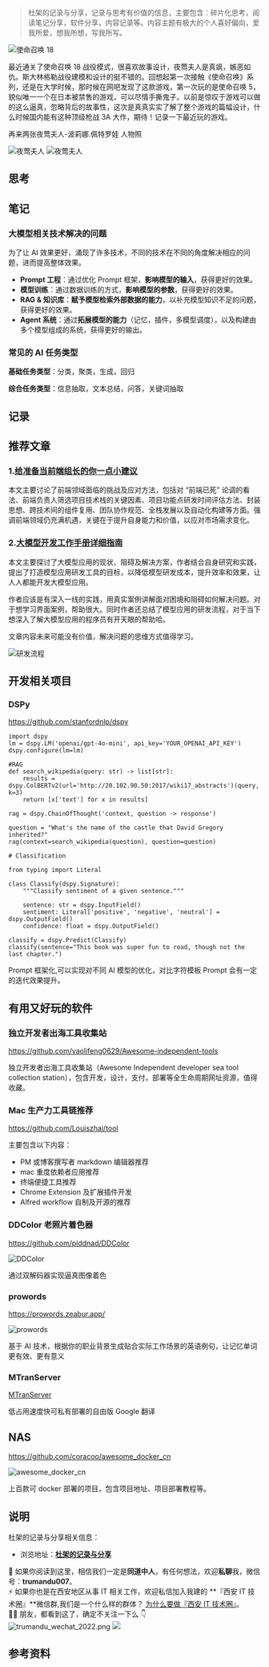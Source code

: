 > 杜架的记录与分享，记录与思考有价值的信息，主要包含：碎片化思考，阅读笔记分享，软件分享，内容记录等。内容主题有极大的个人喜好偏向，爱我所爱，想我所想，写我所写。

![使命召唤 18](https://static.trumandu.top/yank-note-picgo-img-20250307211703.jpg)

最近通关了使命召唤 18 战役模式，很喜欢故事设计，夜莺夫人是真飒，嫉恶如仇。斯大林格勒战役建模和设计的挺不错的。回想起第一次接触《使命召唤》系列，还是在大学时候，那时候在网吧发现了这款游戏，第一次玩的是使命召唤 5，貌似唯一一个在日本被禁售的游戏，可以尽情手撕鬼子。以前是惊叹于游戏可以做的这么逼真，忽略背后的故事性，这次是真真实实了解了整个游戏的篇幅设计，什么时候国内能有这种顶级枪战 3A 大作，期待！记录一下最近玩的游戏。

再来两张夜莺夫人-波莉娜.佩特罗娃 人物照

![夜莺夫人](https://static.trumandu.top/yank-note-picgo-img-20250307212752.png)
![夜莺夫人](https://static.trumandu.top/yank-note-picgo-img-20250307213443.png)

## 思考

## 笔记

### 大模型相关技术解决的问题

为了让 AI 效果更好，涌现了许多技术，不同的技术在不同的角度解决相应的问题，进而提高整体效果。

-   **Prompt 工程**：通过优化 Prompt 框架，**影响模型的输入**，获得更好的效果。
-   **模型训练**：通过数据训练的方式，**影响模型的参数**，获得更好的效果。
-   **RAG & 知识库**：**赋予模型检索外部数据的能力**，以补充模型知识不足的问题，获得更好的效果。
-   **Agent 系统**：通过**拓展模型的能力**（记忆，插件，多模型调度），以及构建由多个模型组成的系统，获得更好的输出。

### 常见的 AI 任务类型

**基础任务类型**：分类，聚类，生成，回归

**综合任务类型**：信息抽取，文本总结，问答，关键词抽取

## 记录

## 推荐文章

### 1.[给准备当前端组长的你一点小建议](https://juejin.cn/post/7472573150003167243)

本文主要讨论了前端领域面临的挑战及应对方法，包括对 “前端已死” 论调的看法、前端负责人筛选项目技术栈的关键因素、项目功能点研发时间评估方法、封装思想、跨技术间的组件复用、团队协作规范、全栈发展以及自动化构建等方面。强调前端领域仍充满机遇，关键在于提升自身能力和价值，以应对市场需求变化。

### 2.[大模型开发工作手册详细指南](https://mp.weixin.qq.com/s/2epsTaup1mvmtGT1MJXg4g)

本文主要探讨了大模型应用的现状、阻碍及解决方案，作者结合自身研究和实践，提出了打造模型应用研发工具的目标，以降低模型研发成本，提升效率和效果，让人人都能开发大模型应用。

作者应该是有深入一线的实践，用真实案例讲解面对困境和阻碍如何解决问题。对于想学习界面案例，帮助很大。同时作者还总结了模型应用的研发流程，对于当下想深入了解大模型应用的程序员有开天眼的帮助哈。

文章内容未来可能没有价值，解决问题的思维方式值得学习。

![研发流程](https://static.trumandu.top/yank-note-picgo-img-20250307111431.png)

## 开发相关项目

### DSPy

https://github.com/stanfordnlp/dspy

```
import dspy
lm = dspy.LM('openai/gpt-4o-mini', api_key='YOUR_OPENAI_API_KEY')
dspy.configure(lm=lm)

#RAG
def search_wikipedia(query: str) -> list[str]:
    results = dspy.ColBERTv2(url='http://20.102.90.50:2017/wiki17_abstracts')(query, k=3)
    return [x['text'] for x in results]

rag = dspy.ChainOfThought('context, question -> response')

question = "What's the name of the castle that David Gregory inherited?"
rag(context=search_wikipedia(question), question=question)

# Classification

from typing import Literal

class Classify(dspy.Signature):
    """Classify sentiment of a given sentence."""

    sentence: str = dspy.InputField()
    sentiment: Literal['positive', 'negative', 'neutral'] = dspy.OutputField()
    confidence: float = dspy.OutputField()

classify = dspy.Predict(Classify)
classify(sentence="This book was super fun to read, though not the last chapter.")

```

Prompt 框架化,可以实现对不同 AI 模型的优化，对比字符模板 Prompt 会有一定的迭代效果提升。

## 有用又好玩的软件

### 独立开发者出海工具收集站

https://github.com/yaolifeng0629/Awesome-independent-tools

独立开发者出海工具收集站（Awesome Independent developer sea tool collection station），包含开发，设计，支付，部署等全生命周期网址资源，值得收藏。

### Mac 生产力工具链推荐

https://github.com/Louiszhai/tool

主要包含以下内容：

-   PM 或博客撰写者 markdown 编辑器推荐
-   mac 重度依赖者应用推荐
-   终端便捷工具推荐
-   Chrome Extension 及扩展插件开发
-   Alfred workflow 自制及开源的推荐

### DDColor 老照片着色器

https://github.com/piddnad/DDColor

![DDColor](https://static.trumandu.top/yank-note-picgo-img-20250305132401.png)

通过双解码器实现逼真图像着色

### prowords

https://prowords.zeabur.app/

![prowords](https://static.trumandu.top/yank-note-picgo-img-20250307102010.png)

基于 AI 技术，根据你的职业背景生成贴合实际工作场景的英语例句，让记忆单词更有效、更有意义

### MTranServer

[MTranServer](https://github.com/xxnuo/MTranServer)

低占用速度快可私有部署的自由版 Google 翻译

## NAS

https://github.com/coracoo/awesome_docker_cn

![awesome_docker_cn](https://static.trumandu.top/yank-note-picgo-img-20250307102158.png)

上百款可 docker 部署的项目，包含项目地址、项目部署教程等。

## 说明

杜架的记录与分享相关信息：

-   浏览地址：[**杜架的记录与分享**](http://blog.trumandu.top/categories/杜架的记录与分享/)

🙌 如果你阅读到这里，相信我们一定是**同道中人**，有任何想法，欢迎**私聊**我，微信号：**trumandu007**。<br />⚡️ 如果你也是在西安地区从事 IT 相关工作，欢迎私信加入我建的 **『西安 IT 技术圈』**微信群,我们是一个什么样的群体？ [为什么要做『西安 IT 技术圈』](https://mp.weixin.qq.com/s?__biz=MzI4NTMwNTQ5Mg==&mid=2247483684&idx=1&sn=4c1f96c16463601a7e220a06649f4cd3)。<br />👬🏻 朋友，都看到这了，确定不关注一下么 👇<br />
![trumandu_wechat_2022.png](https://static.trumandu.top/trumandu_wechat_2022.png)
![](https://static.trumandu.top/view_good_share.gif)

## 参考资料
